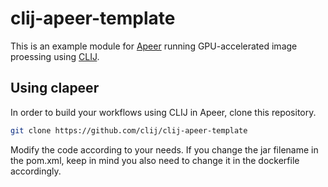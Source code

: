 # clij-apeer-template
This is an example module for 
[Apeer](https://apeer.com)
 running GPU-accelerated image proessing using 
[CLIJ](https:///clij.github.io).

## Using clapeer
In order to build your workflows using CLIJ in Apeer, clone this repository.

```bash
git clone https://github.com/clij/clij-apeer-template
```

Modify the code according to your needs. If you change the jar filename in the pom.xml, 
keep in mind you also need to change it in the dockerfile accordingly.
